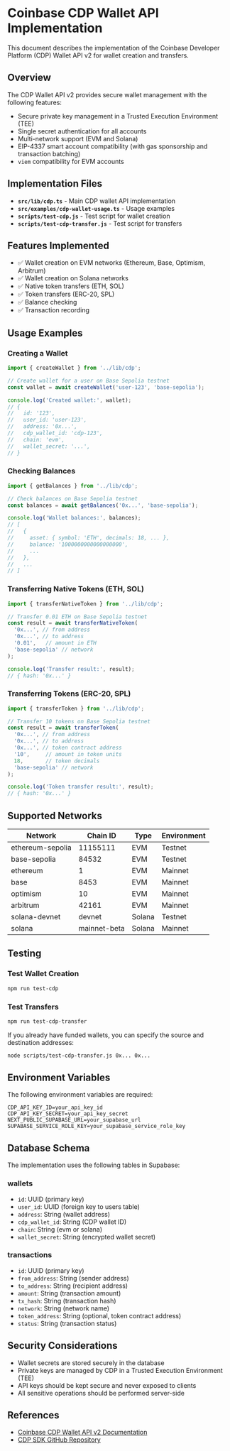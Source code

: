 # Coinbase CDP Wallet API Implementation

This document describes the implementation of the Coinbase Developer Platform (CDP) Wallet API v2 for wallet creation and transfers.

## Overview

The CDP Wallet API v2 provides secure wallet management with the following features:

- Secure private key management in a Trusted Execution Environment (TEE)
- Single secret authentication for all accounts
- Multi-network support (EVM and Solana)
- EIP-4337 smart account compatibility (with gas sponsorship and transaction batching)
- `viem` compatibility for EVM accounts

## Implementation Files

- **`src/lib/cdp.ts`** - Main CDP wallet API implementation
- **`src/examples/cdp-wallet-usage.ts`** - Usage examples
- **`scripts/test-cdp.js`** - Test script for wallet creation
- **`scripts/test-cdp-transfer.js`** - Test script for transfers

## Features Implemented

- ✅ Wallet creation on EVM networks (Ethereum, Base, Optimism, Arbitrum)
- ✅ Wallet creation on Solana networks
- ✅ Native token transfers (ETH, SOL)
- ✅ Token transfers (ERC-20, SPL)
- ✅ Balance checking
- ✅ Transaction recording

## Usage Examples

### Creating a Wallet

```typescript
import { createWallet } from '../lib/cdp';

// Create wallet for a user on Base Sepolia testnet
const wallet = await createWallet('user-123', 'base-sepolia');

console.log('Created wallet:', wallet);
// {
//   id: '123',
//   user_id: 'user-123',
//   address: '0x...',
//   cdp_wallet_id: 'cdp-123',
//   chain: 'evm',
//   wallet_secret: '...',
// }
```

### Checking Balances

```typescript
import { getBalances } from '../lib/cdp';

// Check balances on Base Sepolia testnet
const balances = await getBalances('0x...', 'base-sepolia');

console.log('Wallet balances:', balances);
// [
//   {
//     asset: { symbol: 'ETH', decimals: 18, ... },
//     balance: '1000000000000000000',
//     ...
//   },
//   ...
// ]
```

### Transferring Native Tokens (ETH, SOL)

```typescript
import { transferNativeToken } from '../lib/cdp';

// Transfer 0.01 ETH on Base Sepolia testnet
const result = await transferNativeToken(
  '0x...', // from address
  '0x...', // to address
  '0.01',   // amount in ETH
  'base-sepolia' // network
);

console.log('Transfer result:', result);
// { hash: '0x...' }
```

### Transferring Tokens (ERC-20, SPL)

```typescript
import { transferToken } from '../lib/cdp';

// Transfer 10 tokens on Base Sepolia testnet
const result = await transferToken(
  '0x...', // from address
  '0x...', // to address
  '0x...', // token contract address
  '10',     // amount in token units
  18,       // token decimals
  'base-sepolia' // network
);

console.log('Token transfer result:', result);
// { hash: '0x...' }
```

## Supported Networks

| Network | Chain ID | Type | Environment |
|---------|----------|------|-------------|
| ethereum-sepolia | 11155111 | EVM | Testnet |
| base-sepolia | 84532 | EVM | Testnet |
| ethereum | 1 | EVM | Mainnet |
| base | 8453 | EVM | Mainnet |
| optimism | 10 | EVM | Mainnet |
| arbitrum | 42161 | EVM | Mainnet |
| solana-devnet | devnet | Solana | Testnet |
| solana | mainnet-beta | Solana | Mainnet |

## Testing

### Test Wallet Creation

```bash
npm run test-cdp
```

### Test Transfers

```bash
npm run test-cdp-transfer
```

If you already have funded wallets, you can specify the source and destination addresses:

```bash
node scripts/test-cdp-transfer.js 0x... 0x...
```

## Environment Variables

The following environment variables are required:

```
CDP_API_KEY_ID=your_api_key_id
CDP_API_KEY_SECRET=your_api_key_secret
NEXT_PUBLIC_SUPABASE_URL=your_supabase_url
SUPABASE_SERVICE_ROLE_KEY=your_supabase_service_role_key
```

## Database Schema

The implementation uses the following tables in Supabase:

### wallets

- `id`: UUID (primary key)
- `user_id`: UUID (foreign key to users table)
- `address`: String (wallet address)
- `cdp_wallet_id`: String (CDP wallet ID)
- `chain`: String (evm or solana)
- `wallet_secret`: String (encrypted wallet secret)

### transactions

- `id`: UUID (primary key)
- `from_address`: String (sender address)
- `to_address`: String (recipient address)
- `amount`: String (transaction amount)
- `tx_hash`: String (transaction hash)
- `network`: String (network name)
- `token_address`: String (optional, token contract address)
- `status`: String (transaction status)

## Security Considerations

- Wallet secrets are stored securely in the database
- Private keys are managed by CDP in a Trusted Execution Environment (TEE)
- API keys should be kept secure and never exposed to clients
- All sensitive operations should be performed server-side

## References

- [Coinbase CDP Wallet API v2 Documentation](https://docs.cdp.coinbase.com/wallet-api/v2/introduction/welcome)
- [CDP SDK GitHub Repository](https://github.com/coinbase/cdp-sdk)